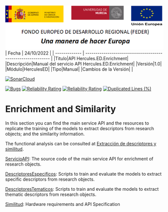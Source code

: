 ![](../../Docs/media/CabeceraDocumentosMD.png)
| Fecha         | 24/10/2022                                                  |
| ------------- | ------------------------------------------------------------ |
|Titulo|API Hercules.ED.Enrichment| 
|Descripción|Manual del servicio API Hercules.ED.Enrichment|
|Versión|1.0|
|Módulo|HerculesED|
|Tipo|Manual|
|Cambios de la Versión| |


[![SonarCloud](https://sonarcloud.io/images/project_badges/sonarcloud-white.svg)](https://sonarcloud.io/summary/new_code?id=Hercules.ED.Enrichment)

[![Bugs](https://sonarcloud.io/api/project_badges/measure?project=Hercules.ED.Enrichment&metric=bugs)](https://sonarcloud.io/summary/new_code?id=Hercules.ED.Enrichment)
[![Reliability Rating](https://sonarcloud.io/api/project_badges/measure?project=Hercules.ED.Enrichment&metric=reliability_rating)](https://sonarcloud.io/summary/new_code?id=Hercules.ED.Enrichment)
[![Reliability Rating](https://sonarcloud.io/api/project_badges/measure?project=Hercules.ED.Enrichment&metric=reliability_rating)](https://sonarcloud.io/summary/new_code?id=Hercules.ED.Enrichment)
[![Duplicated Lines (%)](https://sonarcloud.io/api/project_badges/measure?project=Hercules.ED.Enrichment&metric=duplicated_lines_density)](https://sonarcloud.io/summary/new_code?id=Hercules.ED.Enrichment)



# Enrichment and Similarity

In this section you can find the main service API and the resources to replicate the training of the models to extract descriptors from research objects; and the similarity information.

The functional analysis can be consulted at [Extracción de descriptores y similitud](https://confluence.um.es/confluence/pages/viewpage.action?pageId=397534608).

[ServicioAPI](./ServicioAPI): The source code of the main service API for enrichment of research objects.

[DescriptoresEspecificos](./DescriptoresEspecificos): Scripts to train and evaluate the models to extract specific descriptors from research objects.

[DescriptoresTematicos](./DescriptoresTematicos): Scripts to train and evaluate the models to extract thematic descriptors from research objects.

[Similitud](./Similitud): Hardware requirements and API Specification
